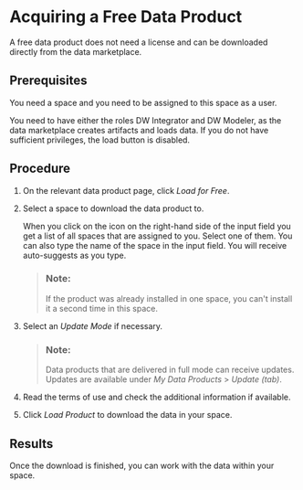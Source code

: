 <!-- loio4841bebb588f46ed9839b7a6e31e2da8 -->

# Acquiring a Free Data Product

A free data product does not need a license and can be downloaded directly from the data marketplace.



<a name="loio4841bebb588f46ed9839b7a6e31e2da8__prereq_dlx_shp_n4b"/>

## Prerequisites

You need a space and you need to be assigned to this space as a user.

You need to have either the roles DW Integrator and DW Modeler, as the data marketplace creates artifacts and loads data. If you do not have sufficient privileges, the load button is disabled.



<a name="loio4841bebb588f46ed9839b7a6e31e2da8__steps_mv4_thp_n4b"/>

## Procedure

1.  On the relevant data product page, click *Load for Free*.

2.  Select a space to download the data product to.

    When you click on the icon on the right-hand side of the input field you get a list of all spaces that are assigned to you. Select one of them. You can also type the name of the space in the input field. You will receive auto-suggests as you type.

    > ### Note:  
    > If the product was already installed in one space, you can't install it a second time in this space.

3.  Select an *Update Mode* if necessary.

    > ### Note:  
    > Data products that are delivered in full mode can receive updates. Updates are available under *My Data Products* \> *Update \(tab\)*.

4.  Read the terms of use and check the additional information if available.

5.  Click *Load Product* to download the data in your space.




<a name="loio4841bebb588f46ed9839b7a6e31e2da8__result_zng_gnp_n4b"/>

## Results

Once the download is finished, you can work with the data within your space.

